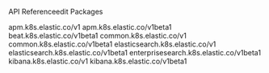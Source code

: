 API Referenceedit
Packages

apm.k8s.elastic.co/v1
apm.k8s.elastic.co/v1beta1
beat.k8s.elastic.co/v1beta1
common.k8s.elastic.co/v1
common.k8s.elastic.co/v1beta1
elasticsearch.k8s.elastic.co/v1
elasticsearch.k8s.elastic.co/v1beta1
enterprisesearch.k8s.elastic.co/v1beta1
kibana.k8s.elastic.co/v1
kibana.k8s.elastic.co/v1beta1
